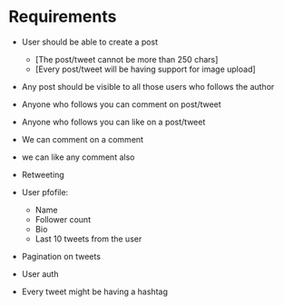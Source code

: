 # Requirements

- User should be able to create a post
    - [The post/tweet cannot be more than 250 chars]
    - [Every post/tweet will be having support for image upload]

- Any post should be visible to all those users who follows the author
- Anyone who follows you can comment on post/tweet
- Anyone who follows you can like on a post/tweet
- We can comment on a comment
- we can like any comment also
- Retweeting

- User pfofile:
    - Name
    - Follower count
    - Bio
    - Last 10 tweets from the user

- Pagination on tweets
- User auth

- Every tweet might be having a hashtag

